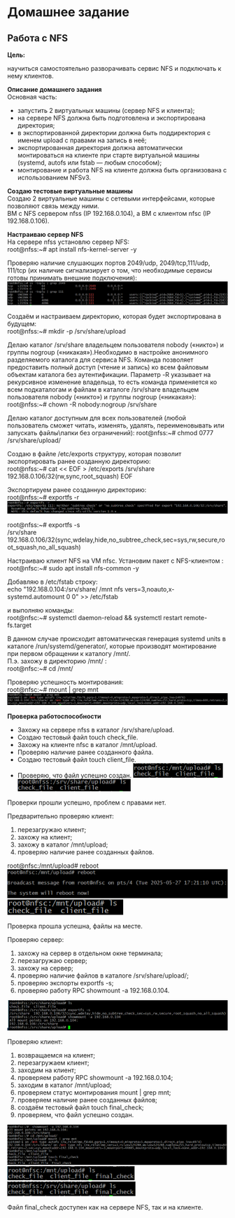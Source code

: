 # Домашнее задание

## Работа с NFS <br>
**Цель:**

научиться самостоятельно разворачивать сервис NFS и подключать к нему клиентов.

**Описание домашнего задания** <br>
Основная часть:<br> 
- запустить 2 виртуальных машины (сервер NFS и клиента);<br>
- на сервере NFS должна быть подготовлена и экспортирована директория; <br>
- в экспортированной директории должна быть поддиректория с именем upload с правами на запись в неё; <br> 
- экспортированная директория должна автоматически монтироваться на клиенте при старте виртуальной машины (systemd, autofs или fstab — любым способом);<br>
- монтирование и работа NFS на клиенте должна быть организована с использованием NFSv3.<br>

**Создаю тестовые виртуальные машины**<br>
Создаю 2 виртуальные машины с сетевыми интерфейсами, которые позволяют связь между ними. <br>
  ВМ с NFS сервером nfss (IP 192.168.0.104), а ВМ с клиентом nfsc (IP 192.168.0.106).

  **Настраиваю сервер NFS** <br>
На сервере nfss установлю сервер NFS:<br>
root@nfss:~#  apt install nfs-kernel-server -y

Проверяю наличие слушающих портов 2049/udp, 2049/tcp,111/udp, 111/tcp (их наличие сигнализирует о том, что необходимые сервисы готовы принимать внешние подключения):<br>
![alt text](image-16.png)

Создаём и настраиваем директорию, которая будет экспортирована в будущем: <br>
root@nfss:~# mkdir -p /srv/share/upload

Делаю каталог /srv/share  владельцем пользователя nobody («никто») и группы nogroup («никакая»).Необходимо в настройке анонимного разделяемого каталога для сервиса NFS. Команда позволяет предоставить полный доступ (чтение и запись) ко всем файловым объектам каталога без аутентификации. Параметр -R указывает на рекурсивное изменение владельца, то есть команда применяется ко всем подкаталогам и файлам в каталоге /srv/share владельцем пользователя nobody («никто») и группы nogroup («никакая»):<br>
root@nfss:~# chown -R nobody:nogroup /srv/share

Делаю каталог доступным для всех пользователей (любой пользователь сможет читать, изменять, удалять, переименовывать или запускать файлы\папки без ограничений):
root@nfss:~# chmod 0777 /srv/share/upload/

Cоздаю в файле /etc/exports структуру, которая позволит экспортировать ранее созданную директорию:<br>
root@nfss:~# cat << EOF > /etc/exports
/srv/share 192.168.0.106/32(rw,sync,root_squash)
EOF

Экспортируем ранее созданную директорию: <br>
root@nfss:~# exportfs -r <br>
![alt text](image-17.png)

root@nfss:~# exportfs -s <br>
/srv/share 192.168.0.106/32(sync,wdelay,hide,no_subtree_check,sec=sys,rw,secure,root_squash,no_all_squash) 

Настраиваю клиент NFS на VM nfsc. Установим пакет с NFS-клиентом
:<br>
root@nfsc:~# sudo apt install nfs-common -y

Добавляю в /etc/fstab строку:<br>
echo "192.168.0.104:/srv/share/ /mnt nfs vers=3,noauto,x-systemd.automount 0 0" >> /etc/fstab

и выполняю команды:<br>
root@nfsc:~# systemctl daemon-reload && systemctl restart remote-fs.target

В данном случае происходит автоматическая генерация systemd units в каталоге /run/systemd/generator/, которые производят монтирование при первом обращении к каталогу /mnt/.<br>
П.э. захожу в директорию /mnt/ :<br>
root@nfsc:~# cd /mnt/

Проверяю успешность монтирования:<br>
root@nfsc:~# mount | grep mnt<br>
![alt text](image-19.png)

**Проверка работоспособности**

- Захожу на сервере nfss  в каталог /srv/share/upload.
- Создаю тестовый файл touch check_file.
- Захожу на клиенте nfsc в каталог /mnt/upload. 
- Проверяю наличие ранее созданного файла. 
- Создаю тестовый файл touch client_file. 
- Проверяю, что файл успешно создан.
![alt text](image-20.png)<br>
![alt text](image-21.png)

Проверки прошли успешно, проблем с правами нет. 

Предварительно проверяю клиент: 
1. перезагружаю клиент;
2. захожу на клиент;
3. захожу в каталог /mnt/upload;
4. проверяю наличие ранее созданных файлов.

root@nfsc:/mnt/upload# reboot
![alt text](image-22.png)<br>
![alt text](image-23.png)<br>

Проверка прошла успешна, файлы на месте.

Проверяю сервер: 
1. захожу на сервер в отдельном окне терминала;
2. перезагружаю сервер;
3. захожу на сервер;
4. проверяю наличие файлов в каталоге /srv/share/upload/;
5. проверяю экспорты exportfs -s;
6. проверяю работу RPC showmount -a 192.168.0.104.

![alt text](image-24.png)<br>

Проверяю клиент: 
1. возвращаемся на клиент;
2. перезагружаем клиент;
3. заходим на клиент;
4. проверяем работу RPC showmount -a 192.168.0.104;
5. заходим в каталог /mnt/upload;
6. проверяем статус монтирования mount | grep mnt;
7. проверяем наличие ранее созданных файлов;
8. создаём тестовый файл touch final_check;
9. проверяем, что файл успешно создан.

![alt text](image-25.png)<br>
![alt text](image-26.png)<br>
![alt text](image-27.png)

Файл final_check доступен как на сервере NFS, так и на клиенте.